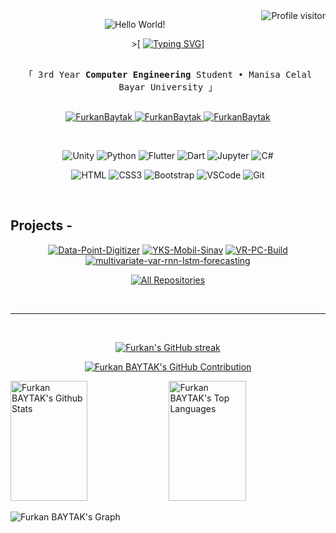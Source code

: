 <!-- Welcome  -->
<div>

<a href="https://komarev.com/ghpvc/?username=FurkanBaytak">
  <img align="right" src="https://komarev.com/ghpvc/?username=FurkanBaytak&label=Visitors&color=0e75b6&style=flat" alt="Profile visitor" />
</a>

</div>

<div align="center">

  ![Hello World!](https://typograssy.deno.dev/api?text=Hello%20world!&l0=1d2430&l1=850505&l2=710941&l3=67093b&l4=420526&bg=0d1117&frame=0d1117&speed=10&comment=)

</div>

<!-- Intro  -->
<div align="center">

&gt;[
[![Typing SVG](https://readme-typing-svg.demolab.com?font=Fira+Code&pause=1000&color=F7F7F7&center=true&vCenter=true&random=false&width=435&height=20&lines=Hey+There+!+I'm+Furkan+BAYTAK)](https://github.com/FurkanBaytak)]
</div>

<p align="center"> 
  <samp>
    <br>
    「 3rd Year <b>Computer Engineering</b> Student • Manisa Celal Bayar University 」
    <br>
    <br>
  </samp>
</p>

<p align="center">
 <a href="https://www.linkedin.com/in/baytakfurkan/" target="_blank">
  <img src="https://img.shields.io/badge/LinkedIn-0077B5?style=for-the-badge&logo=linkedin&logoColor=white" alt="FurkanBaytak"/>
 </a>
  <a href="https://github.com/FurkanBaytak" target="_blank">
  <img src="https://img.shields.io/badge/GitHub-181717?style=for-the-badge&logo=github&logoColor=white" alt="FurkanBaytak" />
</a>
 <a href="https://www.instagram.com/baytak.png/" target="_blank">
  <img src="https://img.shields.io/badge/Instagram-fe4164?style=for-the-badge&logo=instagram&logoColor=white" alt="FurkanBaytak" />
 </a> 
</p>

<br/>

<div align="center">

![Unity](https://img.shields.io/badge/Unity-100000?style=for-the-badge&logo=unity&logoColor=white)
![Python](https://img.shields.io/badge/Python-3776AB?style=for-the-badge&logo=python&logoColor=white)
![Flutter](https://img.shields.io/badge/Flutter-02569B?style=for-the-badge&logo=flutter&logoColor=white)
![Dart](https://img.shields.io/badge/Dart-0175C2?style=for-the-badge&logo=dart&logoColor=white)
![Jupyter](https://img.shields.io/badge/Jupyter-F37626?style=for-the-badge&logo=Jupyter&logoColor=white)
![C#](https://img.shields.io/badge/C%23-239120?style=for-the-badge&logo=c-sharp&logoColor=white)

</div>

<div align="center">

![HTML](https://img.shields.io/badge/HTML5-E34F26?style=for-the-badge&logo=html5&logoColor=white)
![CSS3](https://img.shields.io/badge/CSS3-1572B6?style=for-the-badge&logo=css3&logoColor=white)
![Bootstrap](https://img.shields.io/badge/Bootstrap-563D7C?style=for-the-badge&logo=bootstrap&logoColor=white)
![VSCode](https://img.shields.io/badge/Visual_Studio-0078d7?style=for-the-badge&logo=visual%20studio&logoColor=white)
![Git](https://img.shields.io/badge/Git-F05032?style=for-the-badge&logo=git&logoColor=white)

</div>

<br/>

## Projects -
<div align="center">
  
[![Data-Point-Digitizer](https://github-readme-stats.vercel.app/api/pin/?username=FurkanBaytak&repo=Data-Point-Digitizer&border_color=7F3FBF&bg_color=0D1117&title_color=C9D1D9&text_color=8B949E&icon_color=7F3FBF)](https://github.com/FurkanBaytak/Data-Point-Digitizer)
[![YKS-Mobil-Sinav](https://github-readme-stats.vercel.app/api/pin/?username=FurkanBaytak&repo=YKS-Mobil-Sinav&border_color=7F3FBF&bg_color=0D1117&title_color=C9D1D9&text_color=8B949E&icon_color=7F3FBF)](https://github.com/FurkanBaytak/YKS-Mobil-Sinav)
[![VR-PC-Build](https://github-readme-stats.vercel.app/api/pin/?username=FurkanBaytak&repo=VR-PC-Build&border_color=7F3FBF&bg_color=0D1117&title_color=C9D1D9&text_color=8B949E&icon_color=7F3FBF)](https://github.com/FurkanBaytak/VR-PC-Build)
[![multivariate-var-rnn-lstm-forecasting](https://github-readme-stats.vercel.app/api/pin/?username=FurkanBaytak&repo=multivariate-var-rnn-lstm-forecasting&border_color=7F3FBF&bg_color=0D1117&title_color=C9D1D9&text_color=8B949E&icon_color=7F3FBF)](https://github.com/FurkanBaytak/multivariate-var-rnn-lstm-forecasting)

</div>

<p align="center">
  <a href="https://github.com/FurkanBaytak?tab=repositories" target="_blank">
    <img alt="All Repositories" title="All Repositories" src="https://img.shields.io/badge/All%20Repositories-181717?style=for-the-badge&logo=github&logoColor=white"/>
  </a>
</p>


<br/>
<hr/>
<br/>

<p align="center">
  <a href="https://github.com/FurkanBaytak">
    <img src="https://github-readme-streak-stats.herokuapp.com/?user=FurkanBaytak&theme=radical&border=7F3FBF&background=0D1117" alt="Furkan's GitHub streak"/>
  </a>
</p>

<p align="center">
  <a href="https://github.com/FurkanBaytak">
    <img src="https://github-profile-summary-cards.vercel.app/api/cards/profile-details?username=FurkanBaytak&theme=radical" alt="Furkan BAYTAK's GitHub Contribution"/>
  </a>
</p>

<a> 
    <a href="https://github.com/FurkanBaytak"><img alt="Furkan BAYTAK's Github Stats" src="https://denvercoder1-github-readme-stats.vercel.app/api?username=FurkanBaytak&show_icons=true&count_private=true&theme=react&border_color=7F3FBF&bg_color=0D1117&title_color=F85D7F&icon_color=F8D866" height="192px" width="49.5%"/></a>
  <a href="https://github.com/FurkanBaytak"><img alt="Furkan BAYTAK's Top Languages" src="https://denvercoder1-github-readme-stats.vercel.app/api/top-langs/?username=FurkanBaytak&langs_count=8&layout=compact&theme=react&border_color=7F3FBF&bg_color=0D1117&title_color=F85D7F&icon_color=F8D866" height="192px" width="49.5%"/></a>
  <br/>
</a>

![Furkan BAYTAK's Graph](https://github-readme-activity-graph.vercel.app/graph?username=FurkanBaytak&custom_title=Furkan%20BAYTAK's%20GitHub%20Activity%20Graph&bg_color=0D1117&color=7F3FBF&line=7F3FBF&point=7F3FBF&area_color=FFFFFF&title_color=FFFFFF&area=true)
